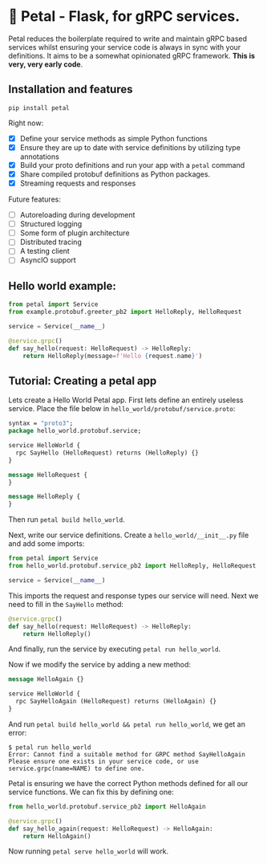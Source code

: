 # :hibiscus: Petal - Flask, for gRPC services.

Petal reduces the boilerplate required to write and maintain gRPC based services whilst ensuring your service 
code is always in sync with your definitions. It aims to be a somewhat opinionated gRPC framework. 
**This is very, very early code**.

## Installation and features

`pip install petal`

Right now:

- [x] Define your service methods as simple Python functions
- [x] Ensure they are up to date with service definitions by utilizing type annotations
- [x] Build your proto definitions and run your app with a `petal` command
- [x] Share compiled protobuf definitions as Python packages.
- [x] Streaming requests and responses

Future features:

- [ ] Autoreloading during development
- [ ] Structured logging
- [ ] Some form of plugin architecture
- [ ] Distributed tracing
- [ ] A testing client
- [ ] AsyncIO support

## Hello world example:

```python
from petal import Service
from example.protobuf.greeter_pb2 import HelloReply, HelloRequest

service = Service(__name__)

@service.grpc()
def say_hello(request: HelloRequest) -> HelloReply:
    return HelloReply(message=f'Hello {request.name}')
```

## Tutorial: Creating a petal app

Lets create a Hello World Petal app. First lets define an entirely useless service. Place the file below 
in `hello_world/protobuf/service.proto`:

```proto
syntax = "proto3";
package hello_world.protobuf.service;

service HelloWorld {
  rpc SayHello (HelloRequest) returns (HelloReply) {}
}

message HelloRequest {
}

message HelloReply {
}
```

Then run `petal build hello_world`.

 
 Next, write our service definitions. Create a 
`hello_world/__init__.py` file and add some imports:

```python
from petal import Service
from hello_world.protobuf.service_pb2 import HelloReply, HelloRequest

service = Service(__name__)
```

This imports the request and response types our service will need. Next we need to fill in the 
`SayHello` method:

```python
@service.grpc()
def say_hello(request: HelloRequest) -> HelloReply:
    return HelloReply()
```

And finally, run the service by executing `petal run hello_world`. 

Now if we modify the service by adding a new method:

```proto
message HelloAgain {}

service HelloWorld {
  rpc SayHelloAgain (HelloRequest) returns (HelloAgain) {}
}
```

And run `petal build hello_world && petal run hello_world`, we get an error:

```shell
$ petal run hello_world
Error: Cannot find a suitable method for GRPC method SayHelloAgain
Please ensure one exists in your service code, or use service.grpc(name=NAME) to define one.
```

Petal is ensuring we have the correct Python methods defined for all our service functions. We can fix this 
by defining one:

```python
from hello_world.protobuf.service_pb2 import HelloAgain

@service.grpc()
def say_hello_again(request: HelloRequest) -> HelloAgain:
    return HelloAgain()
```

Now running `petal serve hello_world` will work.
